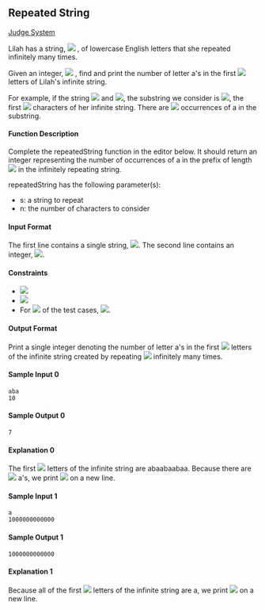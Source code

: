 ## Repeated String

[Judge System]()

Lilah has a string, <img src="https://latex.codecogs.com/svg.latex?\Large&space;s"> , of lowercase English letters that she repeated infinitely many times.

Given an integer, <img src="https://latex.codecogs.com/svg.latex?\Large&space;n"> , find and print the number of letter a's in the first <img src="https://latex.codecogs.com/svg.latex?\Large&space;n"> letters of Lilah's infinite string.

For example, if the string <img src="https://latex.codecogs.com/svg.latex?\Large&space;s='abcaac'"> and <img src="https://latex.codecogs.com/svg.latex?\Large&space;n-10">, the substring we consider is <img src="https://latex.codecogs.com/svg.latex?\Large&space;abcacabcac">, the first <img src="https://latex.codecogs.com/svg.latex?\Large&space;10"> characters of her infinite string. There are <img src="https://latex.codecogs.com/svg.latex?\Large&space;4"> occurrences of a in the substring.

#### Function Description
Complete the repeatedString function in the editor below. It should return an integer representing the number of occurrences of a in the prefix of length <img src="https://latex.codecogs.com/svg.latex?\Large&space;n"> in the infinitely repeating string.

repeatedString has the following parameter(s):
- s: a string to repeat
- n: the number of characters to consider

#### Input Format

The first line contains a single string, <img src="https://latex.codecogs.com/svg.latex?\Large&space;s">. 
The second line contains an integer, <img src="https://latex.codecogs.com/svg.latex?\Large&space;n">.

#### Constraints

- <img src="https://latex.codecogs.com/svg.latex?\Large&space;1\le{|s|}\le{100}">
- <img src="https://latex.codecogs.com/svg.latex?\Large&space;1\le{n}\le{10^12}">
- For <img src="https://latex.codecogs.com/svg.latex?\Large&space;25%"> of the test cases, <img src="https://latex.codecogs.com/svg.latex?\Large&space;n\le{10^6}">.

#### Output Format
Print a single integer denoting the number of letter a's in the first <img src="https://latex.codecogs.com/svg.latex?\Large&space;n"> letters of the infinite string created by repeating <img src="https://latex.codecogs.com/svg.latex?\Large&space;s"> infinitely many times.

#### Sample Input 0
```
aba
10
```
#### Sample Output 0
```
7
```
#### Explanation 0 
The first <img src="https://latex.codecogs.com/svg.latex?\Large&space;n=10"> letters of the infinite string are abaabaabaa. Because there are <img src="https://latex.codecogs.com/svg.latex?\Large&space;7"> a's, we print <img src="https://latex.codecogs.com/svg.latex?\Large&space;7"> on a new line.

#### Sample Input 1
```
a
1000000000000
```
#### Sample Output 1
```
1000000000000
```
#### Explanation 1 
Because all of the first <img src="https://latex.codecogs.com/svg.latex?\Large&space;n=1,000,000,000,000"> letters of the infinite string are a, we print <img src="https://latex.codecogs.com/svg.latex?\Large&space;1,000,000,000,000"> on a new line.
